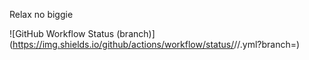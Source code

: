 Relax no biggie

![GitHub Workflow Status (branch)](https://img.shields.io/github/actions/workflow/status/<repository owner>/<repository>/<action file name>.yml?branch=<branch name>)
